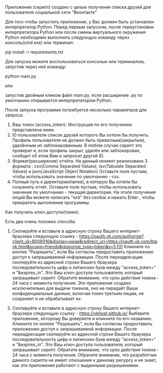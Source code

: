 Приложение (скрипт) создано с целью получения списка друзей для пользователя социальной сети "Вконтакте"


Для того чтобы запустить приложение, у Вас должен быть установлен интерпретатор Python. Перед первым запуском, после переустановки интерпретатора Python или после смены виртуального окружения Python необходимо выполнить следующую команду через консоль(cmd.exe) или терминал:

pip install -r requirements.txt

Для запуска можете воспользоваться консолью или терминалом, запустив через неё команду:

python main.py

   или
   
запустив двойным кликом файл main.py, если расширение .py по умолчанию открывается интерпретатором Python.

После запуска программе потребуется несколько параметров для запроса:
1) Ваш токен (access_token). Инструкция по его получению представлена ниже.
2) ID пользователя список друзей которого Вы хотели бы получить. Профиль пользователя не должен быть приватным(закрытым), удалённым ил заблокированным. 
   В любом случае скрипт это проверит и, если профиль закрыт, удалён или заблокирован, сообщит об этом Вам и запросит другой ID.
3) Формат(расширение) отчёта. На данный момент реализовано 3 формата : csv(Comma Separated Values), tsv(Tabulate Separated Values) и json(JavaScript Object Notation)
   Оставьте поле пустым, чтобы использовать значение по умолчанию - csv.
4) Полный путь к директории(папке), в которую Вы хотели бы сохранить отчёт. 
   Оставьте поле пустым, чтобы использовать значение по умолчанию - текущая директория.
На этапе получения опций Вы можете написать "exit" без скобок и нажать Enter , чтобы прекратить выполнение программы.

Как получить ключ доступа(токен):

Есть два очень похожих способа:
1) Скопируйте и вставьте в адресную строку Вашего интернет-браузера следующую ссылку - https://oauth.vk.com/authorize?client_id=8009316&display=page&redirect_uri=https://oauth.vk.com/blank.html&scope=friends&response_type=token&v=5.131
Кликните по кнопке "Разрешить", если Вы согласны предоставить приложению доступ к запрашиваемой информации.
После переадресации скопируйте из адресной строки Вашего браузера последовательность цифр и латинских букв между "access_token=" и "&expires_in".
Это Ваш ключ доступа пользователя, который запрашивает скрипт. Обратите внимание, что срок действия токена - 24 часа с момента получения.
Это приложения создано исключительно для выдачи токенов, оно не передаёт Ваши конфиденциальные данные, включая токен третьим лицам, не сохраняет и не обрабатывает их.

2) Скопируйте и вставьте в адресную строку Вашего интернет-браузера следующую ссылку -  https://vkhost.github.io/
Выберите приложение, которому Вы доверяете и кликните по его названию. 
Кликните по кнопке "Разрешить", если Вы согласны предоставить приложению доступ к запрашиваемой информации.
После переадресации скопируйте из адресной строки Вашего браузера последовательность цифр и латинских букв между "access_token=" и "&expires_in".
Это Ваш ключ доступа пользователя, который запрашивает скрипт. Обратите внимание, что срок действия токена - 24 часа с момента получения.
Обратите внимание, что разработчик данного скрипта не имеет отношения к данному ресурсу и не знает, как эти приложения работают с выданными разрешениями.
